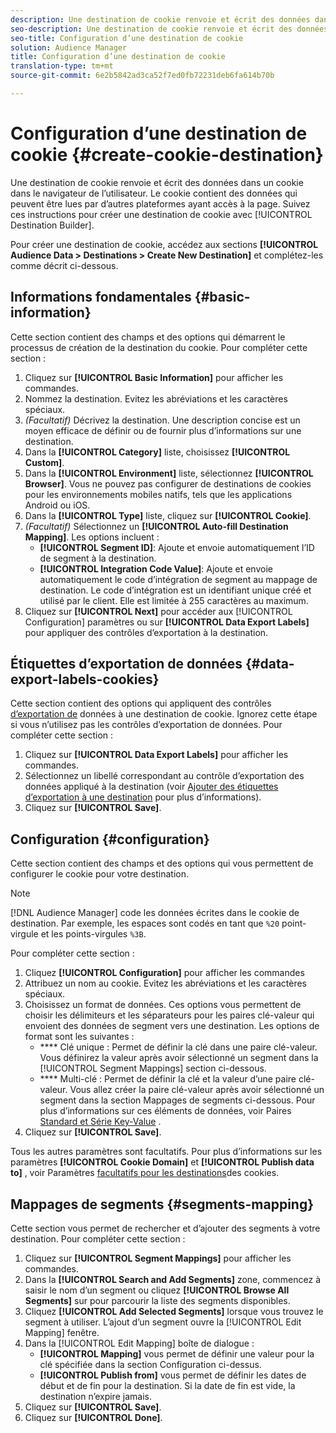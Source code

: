 ```yaml
---
description: Une destination de cookie renvoie et écrit des données dans un cookie dans le navigateur de l’utilisateur. Le cookie contient des données qui peuvent être lues par d’autres plateformes ayant accès à la page. Suivez ces instructions pour créer une destination de cookie avec [!UICONTROL Destination Builder].
seo-description: Une destination de cookie renvoie et écrit des données dans un cookie dans le navigateur de l’utilisateur. Le cookie contient des données qui peuvent être lues par d’autres plateformes ayant accès à la page. Suivez ces instructions pour créer une destination de cookie avec [!UICONTROL Destination Builder].
seo-title: Configuration d’une destination de cookie
solution: Audience Manager
title: Configuration d’une destination de cookie
translation-type: tm+mt
source-git-commit: 6e2b5842ad3ca52f7ed0fb72231deb6fa614b70b

---
```



# Configuration d’une destination de cookie {#create-cookie-destination}

Une destination de cookie renvoie et écrit des données dans un cookie dans le navigateur de l’utilisateur. Le cookie contient des données qui peuvent être lues par d’autres plateformes ayant accès à la page. Suivez ces instructions pour créer une destination de cookie avec [!UICONTROL Destination Builder].

<!-- create-cookie-destination.xml -->

Pour créer une destination de cookie, accédez aux sections **[!UICONTROL Audience Data > Destinations > Create New Destination]** et complétez-les comme décrit ci-dessous.

## Informations fondamentales {#basic-information}

Cette section contient des champs et des options qui démarrent le processus de création de la destination du cookie. Pour compléter cette section :

1. Cliquez sur **[!UICONTROL Basic Information]** pour afficher les commandes.
2. Nommez la destination. Evitez les abréviations et les caractères spéciaux.
3. *(Facultatif)* Décrivez la destination. Une description concise est un moyen efficace de définir ou de fournir plus d’informations sur une destination.
4. Dans la **[!UICONTROL Category]** liste, choisissez **[!UICONTROL Custom]**.
5. Dans la **[!UICONTROL Environment]** liste, sélectionnez **[!UICONTROL Browser]**. Vous ne pouvez pas configurer de destinations de cookies pour les environnements mobiles natifs, tels que les applications Android ou iOS.
6. Dans la **[!UICONTROL Type]** liste, cliquez sur **[!UICONTROL Cookie]**.
7. *(Facultatif)* Sélectionnez un **[!UICONTROL Auto-fill Destination Mapping]**. Les options incluent :
   * **[!UICONTROL Segment ID]**: Ajoute et envoie automatiquement l’ID de segment à la destination.
   * **[!UICONTROL Integration Code Value]**: Ajoute et envoie automatiquement le code d’intégration de segment au mappage de destination. Le code d’intégration est un identifiant unique créé et utilisé par le client. Elle est limitée à 255 caractères au maximum.
8. Cliquez sur **[!UICONTROL Next]** pour accéder aux [!UICONTROL Configuration] paramètres ou sur **[!UICONTROL Data Export Labels]** pour appliquer des contrôles d’exportation à la destination.

## Étiquettes d’exportation de données {#data-export-labels-cookies}

Cette section contient des options qui appliquent des contrôles [d’exportation de](../../features/data-export-controls.md) données à une destination de cookie. Ignorez cette étape si vous n’utilisez pas les contrôles d’exportation de données. Pour compléter cette section :

1. Cliquez sur **[!UICONTROL Data Export Labels]** pour afficher les commandes.
2. Sélectionnez un libellé correspondant au contrôle d’exportation des données appliqué à la destination (voir [Ajouter des étiquettes d’exportation à une destination](/help/using/features/destinations/add-data-export-labels.md) pour plus d’informations).
3. Cliquez sur **[!UICONTROL Save]**.

## Configuration {#configuration}

Cette section contient des champs et des options qui vous permettent de configurer le cookie pour votre destination.

>[!NOTE]
>
>[!DNL Audience Manager] code les données écrites dans le cookie de destination. Par exemple, les espaces sont codés en tant que `%20` point-virgule et les points-virgules `%3B`.

Pour compléter cette section :

1. Cliquez **[!UICONTROL Configuration]** pour afficher les commandes
1. Attribuez un nom au cookie. Evitez les abréviations et les caractères spéciaux.
1. Choisissez un format de données. Ces options vous permettent de choisir les délimiteurs et les séparateurs pour les paires clé-valeur qui envoient des données de segment vers une destination. Les options de format sont les suivantes :
   * **** Clé unique : Permet de définir la clé dans une paire clé-valeur. Vous définirez la valeur après avoir sélectionné un segment dans la [!UICONTROL Segment Mappings] section ci-dessous.
   * **** Multi-clé : Permet de définir la clé et la valeur d’une paire clé-valeur. Vous allez créer la paire clé-valeur après avoir sélectionné un segment dans la section Mappages de segments ci-dessous.
Pour plus d’informations sur ces éléments de données, voir Paires [Standard et Série Key-Value](../../features/destinations/key-value-pairs.md) .
1. Cliquez sur **[!UICONTROL Save]**.

Tous les autres paramètres sont facultatifs. Pour plus d’informations sur les paramètres **[!UICONTROL Cookie Domain]** et **[!UICONTROL Publish data to]** , voir Paramètres [facultatifs pour les destinations](/help/using/features/destinations/cookie-destination-options.md)des cookies.

## Mappages de segments {#segments-mapping}

Cette section vous permet de rechercher et d’ajouter des segments à votre destination. Pour compléter cette section :

1. Cliquez sur **[!UICONTROL Segment Mappings]** pour afficher les commandes.
1. Dans la **[!UICONTROL Search and Add Segments]** zone, commencez à saisir le nom d’un segment ou cliquez **[!UICONTROL Browse All Segments]** sur pour parcourir la liste des segments disponibles.
1. Cliquez **[!UICONTROL Add Selected Segments]** lorsque vous trouvez le segment à utiliser. L’ajout d’un segment ouvre la [!UICONTROL Edit Mapping] fenêtre.
1. Dans la [!UICONTROL Edit Mapping] boîte de dialogue :
   * **[!UICONTROL Mapping]** vous permet de définir une valeur pour la clé spécifiée dans la section Configuration ci-dessus.
   * **[!UICONTROL Publish from]** vous permet de définir les dates de début et de fin pour la destination. Si la date de fin est vide, la destination n’expire jamais.
1. Cliquez sur **[!UICONTROL Save]**.
1. Cliquez sur **[!UICONTROL Done]**.